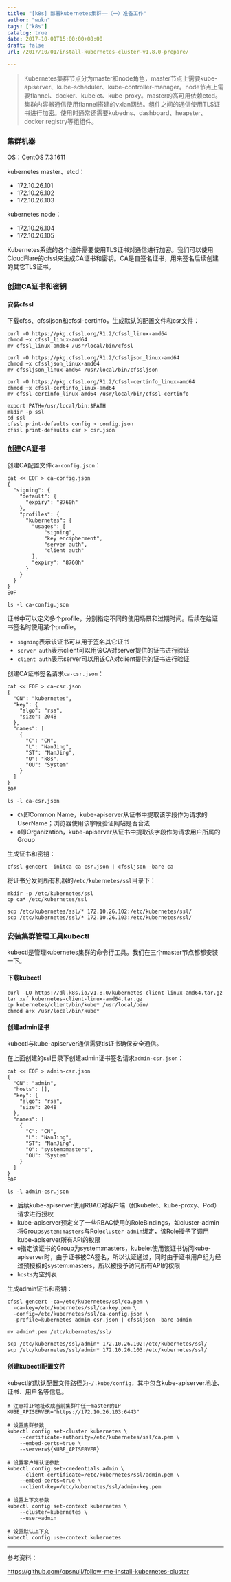 ```yaml
---
title: "[k8s] 部署kubernetes集群——（一）准备工作"
author: "wukn"
tags: ["k8s"]
catalog: true
date: 2017-10-01T15:00:00+08:00
draft: false
url: /2017/10/01/install-kubernetes-cluster-v1.8.0-prepare/

---
```


> Kubernetes集群节点分为master和node角色，master节点上需要kube-apiserver、kube-scheduler、kube-controller-manager。node节点上需要flannel、docker、kubelet、kube-proxy。master的高可用依赖etcd。集群内容器通信使用flannel搭建的vxlan网络。组件之间的通信使用TLS证书进行加密。使用时通常还需要kubedns、dashboard、heapster、docker registry等组组件。

<!--more-->

### 集群机器

OS：CentOS 7.3.1611

kubernetes master、etcd：

* 172.10.26.101
* 172.10.26.102
* 172.10.26.103

kubernetes node：

* 172.10.26.104
* 172.10.26.105

Kubernetes系统的各个组件需要使用TLS证书对通信进行加密。我们可以使用CloudFlare的cfssl来生成CA证书和密钥。CA是自签名证书，用来签名后续创建的其它TLS证书。

### 创建CA证书和密钥

#### 安装cfssl

下载cfss、cfssljson和cfssl-certinfo，生成默认的配置文件和csr文件：

```shell
curl -O https://pkg.cfssl.org/R1.2/cfssl_linux-amd64
chmod +x cfssl_linux-amd64
mv cfssl_linux-amd64 /usr/local/bin/cfssl

curl -O https://pkg.cfssl.org/R1.2/cfssljson_linux-amd64
chmod +x cfssljson_linux-amd64
mv cfssljson_linux-amd64 /usr/local/bin/cfssljson

curl -O https://pkg.cfssl.org/R1.2/cfssl-certinfo_linux-amd64
chmod +x cfssl-certinfo_linux-amd64
mv cfssl-certinfo_linux-amd64 /usr/local/bin/cfssl-certinfo

export PATH=/usr/local/bin:$PATH
mkdir -p ssl
cd ssl
cfssl print-defaults config > config.json
cfssl print-defaults csr > csr.json
```

### 创建CA证书

创建CA配置文件`ca-config.json`：

```shell
cat << EOF > ca-config.json
{
  "signing": {
    "default": {
      "expiry": "8760h"
    },
    "profiles": {
      "kubernetes": {
        "usages": [
            "signing",
            "key encipherment",
            "server auth",
            "client auth"
        ],
        "expiry": "8760h"
      }
    }
  }
}
EOF

ls -l ca-config.json
```

证书中可以定义多个profile，分别指定不同的使用场景和过期时间。后续在给证书签名时使用某个profile。

* `signing`表示该证书可以用于签名其它证书
* `server auth`表示client可以用该CA对server提供的证书进行验证
* `client auth`表示server可以用该CA对client提供的证书进行验证

创建CA证书签名请求`ca-csr.json`：

```shell
cat << EOF > ca-csr.json
{
  "CN": "kubernetes",
  "key": {
    "algo": "rsa",
    "size": 2048
  },
  "names": [
    {
      "C": "CN",
      "L": "NanJing",
      "ST": "NanJing",
      "O": "k8s",
      "OU": "System"
    }
  ]
}
EOF

ls -l ca-csr.json
```

* `CN`即Common Name，kube-apiserver从证书中提取该字段作为请求的UserName；浏览器使用该字段验证网站是否合法
* `O`即Organization，kube-apiserver从证书中提取该字段作为请求用户所属的Group

生成证书和密钥：

```shell
cfssl gencert -initca ca-csr.json | cfssljson -bare ca
```

将证书分发到所有机器的`/etc/kubernetes/ssl`目录下：

```shell
mkdir -p /etc/kubernetes/ssl
cp ca* /etc/kubernetes/ssl

scp /etc/kubernetes/ssl/* 172.10.26.102:/etc/kubernetes/ssl/
scp /etc/kubernetes/ssl/* 172.10.26.103:/etc/kubernetes/ssl/
```

### 安装集群管理工具kubectl

kubectl是管理kubernetes集群的命令行工具。我们在三个master节点都都安装一下。

#### 下载kubectl

```shell
curl -LO https://dl.k8s.io/v1.8.0/kubernetes-client-linux-amd64.tar.gz
tar xvf kubernetes-client-linux-amd64.tar.gz
cp kubernetes/client/bin/kube* /usr/local/bin/
chmod a+x /usr/local/bin/kube*
```

#### 创建admin证书

kubectl与kube-apiserver通信需要tls证书确保安全通信。

在上面创建的ssl目录下创建admin证书签名请求`admin-csr.json`：

```shell
cat << EOF > admin-csr.json
{
  "CN": "admin",
  "hosts": [],
  "key": {
    "algo": "rsa",
    "size": 2048
  },
  "names": [
    {
      "C": "CN",
      "L": "NanJing",
      "ST": "NanJing",
      "O": "system:masters",
      "OU": "System"
    }
  ]
}
EOF

ls -l admin-csr.json
```

* 后续kube-apiserver使用RBAC对客户端（如kubelet、kube-proxy、Pod）请求进行授权
* kube-apiserver预定义了一些RBAC使用的RoleBindings，如cluster-admin将Group`system:masters`与Role`cluster-admin`绑定，该Role授予了调用kube-apiserver所有API的权限
* `O`指定该证书的Group为system:masters，kubelet使用该证书访问kube-apiserver时，由于证书被CA签名，所以认证通过，同时由于证书用户组为经过预授权的system:masters，所以被授予访问所有API的权限
* `hosts`为空列表

生成admin证书和密钥：

```shell
cfssl gencert -ca=/etc/kubernetes/ssl/ca.pem \
  -ca-key=/etc/kubernetes/ssl/ca-key.pem \
  -config=/etc/kubernetes/ssl/ca-config.json \
  -profile=kubernetes admin-csr.json | cfssljson -bare admin

mv admin*.pem /etc/kubernetes/ssl/

scp /etc/kubernetes/ssl/admin* 172.10.26.102:/etc/kubernetes/ssl/
scp /etc/kubernetes/ssl/admin* 172.10.26.103:/etc/kubernetes/ssl/
```

#### 创建kubectl配置文件

kubectl的默认配置文件路径为`~/.kube/config`，其中包含kube-apiserver地址、证书、用户名等信息。

```shell
# 注意将IP地址改成当前集群中任一master的IP
KUBE_APISERVER="https://172.10.26.103:6443"

# 设置集群参数
kubectl config set-cluster kubernetes \
    --certificate-authority=/etc/kubernetes/ssl/ca.pem \
    --embed-certs=true \
    --server=${KUBE_APISERVER}

# 设置客户端认证参数
kubectl config set-credentials admin \
    --client-certificate=/etc/kubernetes/ssl/admin.pem \
    --embed-certs=true \
    --client-key=/etc/kubernetes/ssl/admin-key.pem

# 设置上下文参数
kubectl config set-context kubernetes \
    --cluster=kubernetes \
    --user=admin

# 设置默认上下文
kubectl config use-context kubernetes
```

---

参考资料：

https://github.com/opsnull/follow-me-install-kubernetes-cluster

